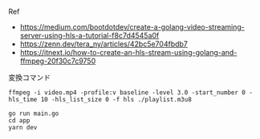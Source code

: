 Ref
- https://medium.com/bootdotdev/create-a-golang-video-streaming-server-using-hls-a-tutorial-f8c7d4545a0f
- https://zenn.dev/tera_ny/articles/42bc5e704fbdb7
- https://itnext.io/how-to-create-an-hls-stream-using-golang-and-ffmpeg-20f30c7c9750

変換コマンド
```
ffmpeg -i video.mp4 -profile:v baseline -level 3.0 -start_number 0 -hls_time 10 -hls_list_size 0 -f hls ./playlist.m3u8
```

```
go run main.go
cd app
yarn dev
```
